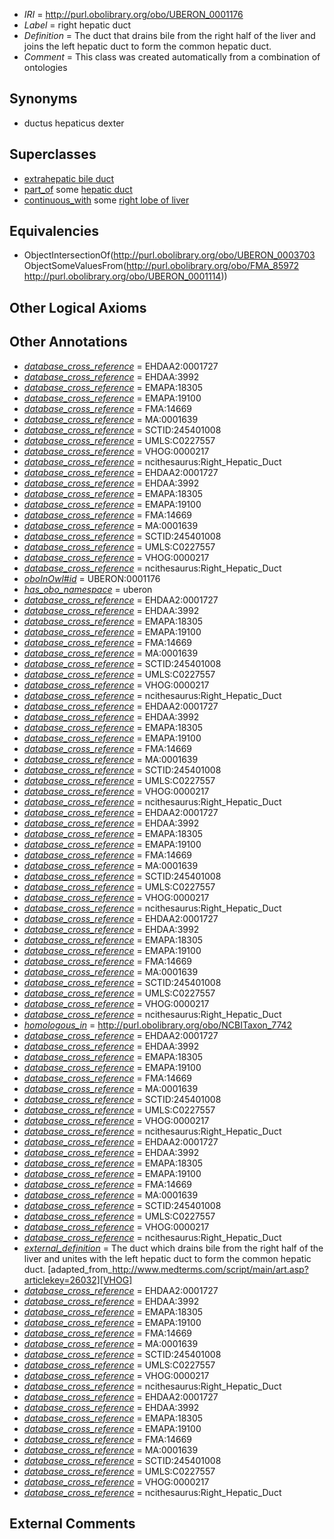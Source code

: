  * *IRI* = http://purl.obolibrary.org/obo/UBERON_0001176
 * *Label* = right hepatic duct
 * *Definition* = The duct that drains bile from the right half of the liver and joins the left hepatic duct to form the common hepatic duct.
 * *Comment* = This class was created automatically from a combination of ontologies

## Synonyms

 * ductus hepaticus dexter

## Superclasses

 * [extrahepatic bile duct](../../UBERON/03/UBERON_0003703.md)
 * [part_of](../../BFO/50/BFO_0000050.md) some [hepatic duct](../../UBERON/71/UBERON_0005171.md)
 * [continuous_with](../../FMA/72/FMA_85972.md) some [right lobe of liver](../../UBERON/14/UBERON_0001114.md)

## Equivalencies

 * ObjectIntersectionOf(<http://purl.obolibrary.org/obo/UBERON_0003703> ObjectSomeValuesFrom(<http://purl.obolibrary.org/obo/FMA_85972> <http://purl.obolibrary.org/obo/UBERON_0001114>))

## Other Logical Axioms


## Other Annotations

 * *[database_cross_reference](../../ef/oboInOwl#hasDbXref.md)* = EHDAA2:0001727
 * *[database_cross_reference](../../ef/oboInOwl#hasDbXref.md)* = EHDAA:3992
 * *[database_cross_reference](../../ef/oboInOwl#hasDbXref.md)* = EMAPA:18305
 * *[database_cross_reference](../../ef/oboInOwl#hasDbXref.md)* = EMAPA:19100
 * *[database_cross_reference](../../ef/oboInOwl#hasDbXref.md)* = FMA:14669
 * *[database_cross_reference](../../ef/oboInOwl#hasDbXref.md)* = MA:0001639
 * *[database_cross_reference](../../ef/oboInOwl#hasDbXref.md)* = SCTID:245401008
 * *[database_cross_reference](../../ef/oboInOwl#hasDbXref.md)* = UMLS:C0227557
 * *[database_cross_reference](../../ef/oboInOwl#hasDbXref.md)* = VHOG:0000217
 * *[database_cross_reference](../../ef/oboInOwl#hasDbXref.md)* = ncithesaurus:Right_Hepatic_Duct
 * *[database_cross_reference](../../ef/oboInOwl#hasDbXref.md)* = EHDAA2:0001727
 * *[database_cross_reference](../../ef/oboInOwl#hasDbXref.md)* = EHDAA:3992
 * *[database_cross_reference](../../ef/oboInOwl#hasDbXref.md)* = EMAPA:18305
 * *[database_cross_reference](../../ef/oboInOwl#hasDbXref.md)* = EMAPA:19100
 * *[database_cross_reference](../../ef/oboInOwl#hasDbXref.md)* = FMA:14669
 * *[database_cross_reference](../../ef/oboInOwl#hasDbXref.md)* = MA:0001639
 * *[database_cross_reference](../../ef/oboInOwl#hasDbXref.md)* = SCTID:245401008
 * *[database_cross_reference](../../ef/oboInOwl#hasDbXref.md)* = UMLS:C0227557
 * *[database_cross_reference](../../ef/oboInOwl#hasDbXref.md)* = VHOG:0000217
 * *[database_cross_reference](../../ef/oboInOwl#hasDbXref.md)* = ncithesaurus:Right_Hepatic_Duct
 * *[oboInOwl#id](../../id/oboInOwl#id.md)* = UBERON:0001176
 * *[has_obo_namespace](../../ce/oboInOwl#hasOBONamespace.md)* = uberon
 * *[database_cross_reference](../../ef/oboInOwl#hasDbXref.md)* = EHDAA2:0001727
 * *[database_cross_reference](../../ef/oboInOwl#hasDbXref.md)* = EHDAA:3992
 * *[database_cross_reference](../../ef/oboInOwl#hasDbXref.md)* = EMAPA:18305
 * *[database_cross_reference](../../ef/oboInOwl#hasDbXref.md)* = EMAPA:19100
 * *[database_cross_reference](../../ef/oboInOwl#hasDbXref.md)* = FMA:14669
 * *[database_cross_reference](../../ef/oboInOwl#hasDbXref.md)* = MA:0001639
 * *[database_cross_reference](../../ef/oboInOwl#hasDbXref.md)* = SCTID:245401008
 * *[database_cross_reference](../../ef/oboInOwl#hasDbXref.md)* = UMLS:C0227557
 * *[database_cross_reference](../../ef/oboInOwl#hasDbXref.md)* = VHOG:0000217
 * *[database_cross_reference](../../ef/oboInOwl#hasDbXref.md)* = ncithesaurus:Right_Hepatic_Duct
 * *[database_cross_reference](../../ef/oboInOwl#hasDbXref.md)* = EHDAA2:0001727
 * *[database_cross_reference](../../ef/oboInOwl#hasDbXref.md)* = EHDAA:3992
 * *[database_cross_reference](../../ef/oboInOwl#hasDbXref.md)* = EMAPA:18305
 * *[database_cross_reference](../../ef/oboInOwl#hasDbXref.md)* = EMAPA:19100
 * *[database_cross_reference](../../ef/oboInOwl#hasDbXref.md)* = FMA:14669
 * *[database_cross_reference](../../ef/oboInOwl#hasDbXref.md)* = MA:0001639
 * *[database_cross_reference](../../ef/oboInOwl#hasDbXref.md)* = SCTID:245401008
 * *[database_cross_reference](../../ef/oboInOwl#hasDbXref.md)* = UMLS:C0227557
 * *[database_cross_reference](../../ef/oboInOwl#hasDbXref.md)* = VHOG:0000217
 * *[database_cross_reference](../../ef/oboInOwl#hasDbXref.md)* = ncithesaurus:Right_Hepatic_Duct
 * *[database_cross_reference](../../ef/oboInOwl#hasDbXref.md)* = EHDAA2:0001727
 * *[database_cross_reference](../../ef/oboInOwl#hasDbXref.md)* = EHDAA:3992
 * *[database_cross_reference](../../ef/oboInOwl#hasDbXref.md)* = EMAPA:18305
 * *[database_cross_reference](../../ef/oboInOwl#hasDbXref.md)* = EMAPA:19100
 * *[database_cross_reference](../../ef/oboInOwl#hasDbXref.md)* = FMA:14669
 * *[database_cross_reference](../../ef/oboInOwl#hasDbXref.md)* = MA:0001639
 * *[database_cross_reference](../../ef/oboInOwl#hasDbXref.md)* = SCTID:245401008
 * *[database_cross_reference](../../ef/oboInOwl#hasDbXref.md)* = UMLS:C0227557
 * *[database_cross_reference](../../ef/oboInOwl#hasDbXref.md)* = VHOG:0000217
 * *[database_cross_reference](../../ef/oboInOwl#hasDbXref.md)* = ncithesaurus:Right_Hepatic_Duct
 * *[database_cross_reference](../../ef/oboInOwl#hasDbXref.md)* = EHDAA2:0001727
 * *[database_cross_reference](../../ef/oboInOwl#hasDbXref.md)* = EHDAA:3992
 * *[database_cross_reference](../../ef/oboInOwl#hasDbXref.md)* = EMAPA:18305
 * *[database_cross_reference](../../ef/oboInOwl#hasDbXref.md)* = EMAPA:19100
 * *[database_cross_reference](../../ef/oboInOwl#hasDbXref.md)* = FMA:14669
 * *[database_cross_reference](../../ef/oboInOwl#hasDbXref.md)* = MA:0001639
 * *[database_cross_reference](../../ef/oboInOwl#hasDbXref.md)* = SCTID:245401008
 * *[database_cross_reference](../../ef/oboInOwl#hasDbXref.md)* = UMLS:C0227557
 * *[database_cross_reference](../../ef/oboInOwl#hasDbXref.md)* = VHOG:0000217
 * *[database_cross_reference](../../ef/oboInOwl#hasDbXref.md)* = ncithesaurus:Right_Hepatic_Duct
 * *[homologous_in](../../core#homologous/in/core#homologous_in.md)* = http://purl.obolibrary.org/obo/NCBITaxon_7742
 * *[database_cross_reference](../../ef/oboInOwl#hasDbXref.md)* = EHDAA2:0001727
 * *[database_cross_reference](../../ef/oboInOwl#hasDbXref.md)* = EHDAA:3992
 * *[database_cross_reference](../../ef/oboInOwl#hasDbXref.md)* = EMAPA:18305
 * *[database_cross_reference](../../ef/oboInOwl#hasDbXref.md)* = EMAPA:19100
 * *[database_cross_reference](../../ef/oboInOwl#hasDbXref.md)* = FMA:14669
 * *[database_cross_reference](../../ef/oboInOwl#hasDbXref.md)* = MA:0001639
 * *[database_cross_reference](../../ef/oboInOwl#hasDbXref.md)* = SCTID:245401008
 * *[database_cross_reference](../../ef/oboInOwl#hasDbXref.md)* = UMLS:C0227557
 * *[database_cross_reference](../../ef/oboInOwl#hasDbXref.md)* = VHOG:0000217
 * *[database_cross_reference](../../ef/oboInOwl#hasDbXref.md)* = ncithesaurus:Right_Hepatic_Duct
 * *[database_cross_reference](../../ef/oboInOwl#hasDbXref.md)* = EHDAA2:0001727
 * *[database_cross_reference](../../ef/oboInOwl#hasDbXref.md)* = EHDAA:3992
 * *[database_cross_reference](../../ef/oboInOwl#hasDbXref.md)* = EMAPA:18305
 * *[database_cross_reference](../../ef/oboInOwl#hasDbXref.md)* = EMAPA:19100
 * *[database_cross_reference](../../ef/oboInOwl#hasDbXref.md)* = FMA:14669
 * *[database_cross_reference](../../ef/oboInOwl#hasDbXref.md)* = MA:0001639
 * *[database_cross_reference](../../ef/oboInOwl#hasDbXref.md)* = SCTID:245401008
 * *[database_cross_reference](../../ef/oboInOwl#hasDbXref.md)* = UMLS:C0227557
 * *[database_cross_reference](../../ef/oboInOwl#hasDbXref.md)* = VHOG:0000217
 * *[database_cross_reference](../../ef/oboInOwl#hasDbXref.md)* = ncithesaurus:Right_Hepatic_Duct
 * *[external_definition](../../UBPROP/01/UBPROP_0000001.md)* = The duct which drains bile from the right half of the liver and unites with the left hepatic duct to form the common hepatic duct. [adapted_from_http://www.medterms.com/script/main/art.asp?articlekey=26032][VHOG]
 * *[database_cross_reference](../../ef/oboInOwl#hasDbXref.md)* = EHDAA2:0001727
 * *[database_cross_reference](../../ef/oboInOwl#hasDbXref.md)* = EHDAA:3992
 * *[database_cross_reference](../../ef/oboInOwl#hasDbXref.md)* = EMAPA:18305
 * *[database_cross_reference](../../ef/oboInOwl#hasDbXref.md)* = EMAPA:19100
 * *[database_cross_reference](../../ef/oboInOwl#hasDbXref.md)* = FMA:14669
 * *[database_cross_reference](../../ef/oboInOwl#hasDbXref.md)* = MA:0001639
 * *[database_cross_reference](../../ef/oboInOwl#hasDbXref.md)* = SCTID:245401008
 * *[database_cross_reference](../../ef/oboInOwl#hasDbXref.md)* = UMLS:C0227557
 * *[database_cross_reference](../../ef/oboInOwl#hasDbXref.md)* = VHOG:0000217
 * *[database_cross_reference](../../ef/oboInOwl#hasDbXref.md)* = ncithesaurus:Right_Hepatic_Duct
 * *[database_cross_reference](../../ef/oboInOwl#hasDbXref.md)* = EHDAA2:0001727
 * *[database_cross_reference](../../ef/oboInOwl#hasDbXref.md)* = EHDAA:3992
 * *[database_cross_reference](../../ef/oboInOwl#hasDbXref.md)* = EMAPA:18305
 * *[database_cross_reference](../../ef/oboInOwl#hasDbXref.md)* = EMAPA:19100
 * *[database_cross_reference](../../ef/oboInOwl#hasDbXref.md)* = FMA:14669
 * *[database_cross_reference](../../ef/oboInOwl#hasDbXref.md)* = MA:0001639
 * *[database_cross_reference](../../ef/oboInOwl#hasDbXref.md)* = SCTID:245401008
 * *[database_cross_reference](../../ef/oboInOwl#hasDbXref.md)* = UMLS:C0227557
 * *[database_cross_reference](../../ef/oboInOwl#hasDbXref.md)* = VHOG:0000217
 * *[database_cross_reference](../../ef/oboInOwl#hasDbXref.md)* = ncithesaurus:Right_Hepatic_Duct

## External Comments

